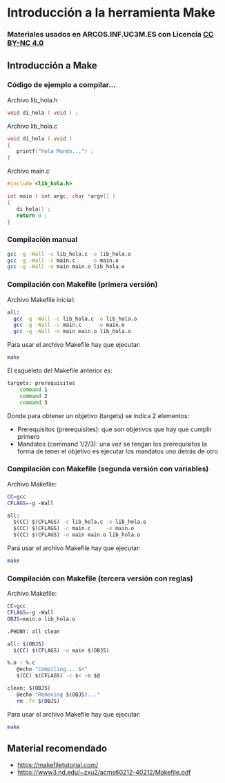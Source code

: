 # Introducción a la herramienta Make

### Materiales usados en ARCOS.INF.UC3M.ES con Licencia [CC BY-NC 4.0](http://creativecommons.org/licenses/by-nc/4.0/) 


## Introducción a Make

### Código de ejemplo a compilar...

Archivo lib_hola.h
```c
void di_hola ( void ) ;
```

Archivo lib_hola.c
```c
void di_hola ( void ) 
{
   printf("Hola Mundo...") ;
}
```

Archivo main.c
```c
#include <lib_hola.h>

int main ( int argc, char *argv[] )
{
   di_hola() ;
   return 0 ;
}
```

### Compilación manual

```bash
gcc -g -Wall -c lib_hola.c -o lib_hola.o
gcc -g -Wall -c main.c     -o main.o
gcc -g -Wall -o main main.o lib_hola.o
```

### Compilación con Makefile (primera versión)

Archivo Makefile inicial:
```bash
all:
  gcc -g -Wall -c lib_hola.c -o lib_hola.o
  gcc -g -Wall -c main.c     -o main.o
  gcc -g -Wall -o main main.o lib_hola.o
```

Para usar el archivo Makefile hay que ejecutar:
```bash
make
```

El esqueleto del Makefile anterior es:
```bash
targets: prerequisites
	command 1
	command 2
	command 3
```
Donde para obtener un objetivo (targets) se indica 2 elementos:
  * Prerequisitos (prerequisites): que son objetivos que hay que cumplir primero
  * Mandatos (command 1/2/3): una vez se tengan los prerequisitos la forma de tener el objetivo es ejecutar los mandatos uno detrás de otro


### Compilación con Makefile (segunda versión con variables)

Archivo Makefile:
```bash
CC=gcc
CFLAGS=-g -Wall

all:
  $(CC) $(CFLAGS) -c lib_hola.c -o lib_hola.o
  $(CC) $(CFLAGS) -c main.c     -o main.o
  $(CC) $(CFLAGS) -o main main.o lib_hola.o
```

Para usar el archivo Makefile hay que ejecutar:
```bash
make
```

### Compilación con Makefile (tercera versión con reglas)

Archivo Makefile:
```bash
CC=gcc
CFLAGS=-g -Wall
OBJS=main.o lib_hola.o

.PHONY: all clean

all: $(OBJS)
  $(CC) $(CFLAGS) -o main $(OBJS)

%.o : %.c
   @echo "Compiling... $<" 
   $(CC) $(CFLAGS) -c $< -o $@

clean: $(OBJS)
   @echo "Removing $(OBJS)..."
   rm -fr $(OBJS)
```

Para usar el archivo Makefile hay que ejecutar:
```bash
make
```

## Material recomendado
  * https://makefiletutorial.com/
  * https://www3.nd.edu/~zxu2/acms60212-40212/Makefile.pdf
  

